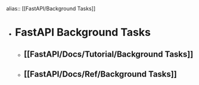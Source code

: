alias:: [[FastAPI/Background Tasks]]

- # FastAPI Background Tasks
	- ## [[FastAPI/Docs/Tutorial/Background Tasks]]
	- ## [[FastAPI/Docs/Ref/Background Tasks]]